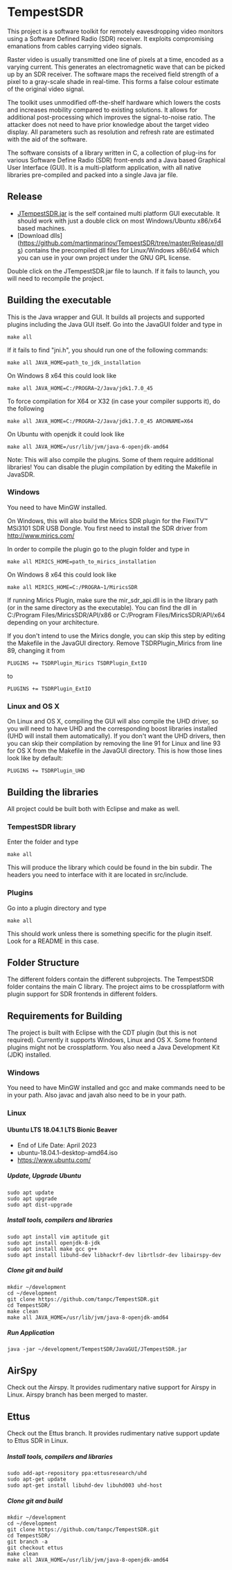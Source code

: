 TempestSDR
=============

This project is a software toolkit for remotely eavesdropping video monitors using a Software Defined Radio (SDR) receiver. It exploits compromising emanations from cables carrying video signals.

Raster video is usually transmitted one line of pixels at a time, encoded as a varying current. This generates an electromagnetic wave that can be picked up by an SDR receiver. The software maps the received field strength of a pixel to a gray-scale shade in real-time. This forms a false colour estimate of the original video signal.

The toolkit uses unmodified off-the-shelf hardware which lowers the costs and increases mobility compared to existing solutions. It allows for additional post-processing which improves the signal-to-noise ratio. The attacker does not need to have prior knowledge about the target video display. All parameters such as resolution and refresh rate are estimated with the aid of the software. 

The software consists of a library written in C, a collection of plug-ins for various Software Define Radio (SDR) front-ends and a Java based Graphical User Interface (GUI). It is a multi-platform application, with all native libraries pre-compiled and packed into a single Java jar file.

Release
------------

 * [JTempestSDR.jar](https://raw.github.com/martinmarinov/TempestSDR/master/Release/JavaGUI/JTempestSDR.jar) is the self contained multi platform GUI executable. It should work with just a double click on most Windows/Ubuntu x86/x64 based machines.
 * [Download dlls] (https://github.com/martinmarinov/TempestSDR/tree/master/Release/dlls) contains the precompiled dll files for Linux/Windows x86/x64 which you can use in your own project under the GNU GPL license.

Double click on the JTempestSDR.jar file to launch. If it fails to launch, you will need to recompile the project.


Building the executable
------------

This is the Java wrapper and GUI. It builds all projects and supported plugins including the Java GUI itself. Go into the JavaGUI folder and type in

    make all

If it fails to find "jni.h", you should run one of the following commands:

    make all JAVA_HOME=path_to_jdk_installation

On Windows 8 x64 this could look like

    make all JAVA_HOME=C:/PROGRA~2/Java/jdk1.7.0_45
	
To force compilation for X64 or X32 (in case your compiler supports it), do the following

    make all JAVA_HOME=C:/PROGRA~2/Java/jdk1.7.0_45 ARCHNAME=X64

On Ubuntu with openjdk it could look like

    make all JAVA_HOME=/usr/lib/jvm/java-6-openjdk-amd64

Note: This will also compile the plugins. Some of them require additional libraries! You can disable the plugin compilation by editing the Makefile in JavaSDR.

### Windows

You need to have MinGW installed.

On Windows, this will also build the Mirics SDR plugin for the FlexiTV™ MSi3101 SDR USB Dongle. You first need to install the SDR driver from http://www.mirics.com/

In order to compile the plugin go to the plugin folder and type in

    make all MIRICS_HOME=path_to_mirics_installation
	
On Windows 8 x64 this could look like

    make all MIRICS_HOME=C:/PROGRA~1/MiricsSDR
	
If running Mirics Plugin, make sure the mir_sdr_api.dll is in the library path (or in the same directory as the executable).
You can find the dll in C:/Program Files/MiricsSDR/API/x86 or C:/Program Files/MiricsSDR/API/x64 depending on your architecture. 

If you don't intend to use the Mirics dongle, you can skip this step by editing the Makefile in the JavaGUI directory. Remove TSDRPlugin\_Mirics from line 89, changing it from

    PLUGINS += TSDRPlugin_Mirics TSDRPlugin_ExtIO

to

    PLUGINS += TSDRPlugin_ExtIO

### Linux and OS X

On Linux and OS X, compiling the GUI will also compile the UHD driver, so you will need to have UHD and the corresponding boost libraries installed (UHD will install them automatically). If you don't want the UHD drivers, then you can skip their compilation by removing the line 91 for Linux and line 93 for OS X from the Makefile in the JavaGUI directory. This is how those lines look like by default:

    PLUGINS += TSDRPlugin_UHD


Building the libraries
------------

All project could be built both with Eclipse and make as well.

### TempestSDR library

Enter the folder and type

    make all
	
This will produce the library which could be found in the bin subdir. The headers you need to interface with it are located in src/include.

### Plugins

Go into a plugin directory and type

    make all
	
This should work unless there is something specific for the plugin itself. Look for a README in this case.

Folder Structure
------------

The different folders contain the different subprojects. The TempestSDR folder contains the main C library. The project aims to be crossplatform with plugin support for SDR frontends in different folders.

Requirements for Building
------------

The project is built with Eclipse with the CDT plugin (but this is not required). Currently it supports Windows, Linux and OS X. Some frontend plugins might not be crossplatform. You also need a Java Development Kit (JDK) installed.

### Windows

You need to have MinGW installed and gcc and make commands need to be in your path. Also javac and javah also need to be in your path.

### Linux

#### Ubuntu LTS 18.04.1 LTS Bionic Beaver 
- End of Life Date: April 2023
- ubuntu-18.04.1-desktop-amd64.iso
- https://www.ubuntu.com/

##### Update, Upgrade Ubuntu
```
sudo apt update
sudo apt upgrade
sudo apt dist-upgrade
```

##### Install tools, compilers and libraries
```
sudo apt install vim aptitude git
sudo apt install openjdk-8-jdk
sudo apt install make gcc g++
sudo apt install libuhd-dev libhackrf-dev librtlsdr-dev libairspy-dev
```

##### Clone git and build
```
mkdir ~/development
cd ~/development
git clone https://github.com/tanpc/TempestSDR.git
cd TempestSDR/
make clean
make all JAVA_HOME=/usr/lib/jvm/java-8-openjdk-amd64
```

##### Run Application
```
java -jar ~/development/TempestSDR/JavaGUI/JTempestSDR.jar 
```


AirSpy
------
Check out the Airspy. It provides rudimentary native support for Airspy in Linux.
Airspy branch has been merged to master.


Ettus
------
Check out the Ettus branch. It provides rudimentary native support update to Ettus SDR in Linux.


##### Install tools, compilers and libraries
```
sudo add-apt-repository ppa:ettusresearch/uhd
sudo apt-get update
sudo apt-get install libuhd-dev libuhd003 uhd-host
```

##### Clone git and build
```
mkdir ~/development
cd ~/development
git clone https://github.com/tanpc/TempestSDR.git
cd TempestSDR/
git branch -a
git checkout ettus
make clean
make all JAVA_HOME=/usr/lib/jvm/java-8-openjdk-amd64
```
